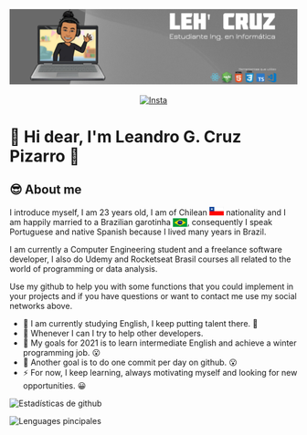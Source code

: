 ![BANNER](./BANNER-README.png)

<p align="center"> 
  <a href="https://www.instagram.com/lea_gcruz/" target="blank">
    <img align="center" src="https://www.flaticon.com/svg/vstatic/svg/2111/2111463.svg?token=exp=1614983781~hmac=8105d0eecb45623ad7563762d1126ea1" alt="Insta" height="28px" width="28px" />
  </a>
</p>

# 🙋‍ Hi dear, I'm Leandro G. Cruz Pizarro 👋

## 😎 About me

I introduce myself, I am 23 years old, I am of Chilean <img src="./Chile.jpg" alt="Chile" height="15px" width="25px" /> nationality and I am happily married to a Brazilian garotinha <img align="center" src="./Brasil.png" alt="Brasil" height="15px" width="25px" />, consequently I speak Portuguese and native Spanish because I lived many years in Brazil.

I am currently a Computer Engineering student and a freelance software developer, I also do Udemy and Rocketseat Brasil courses all related to the world of programming or data analysis.

Use my github to help you with some functions that you could implement in your projects and if you have questions or want to contact me use my social networks above.

+ 🌱 I am currently studying English, I keep putting talent there. 🤣
+ 👯 Whenever I can I try to help other developers.
+ 🥅 My goals for 2021 is to learn intermediate English and achieve a winter programming job. 😮
+ 🥅 Another goal is to do one commit per day on github. 😮
+ ⚡ For now, I keep learning, always motivating myself and looking for new opportunities. 😀

![Estadísticas de github](https://github-readme-stats.vercel.app/api?username=LeandroGCruzP&show_icons=true&theme=dark)

![Lenguages pincipales](https://github-readme-stats.vercel.app/api/top-langs/?username=LeandroGCruzP&theme=dark&layout=compact&card_width=445)


